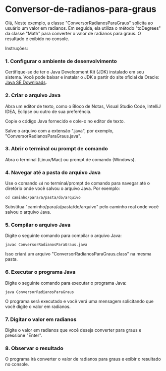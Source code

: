 # Conversor-de-radianos-para-graus

Olá, Neste exemplo, a classe "ConversorRadianosParaGraus" solicita ao usuário um valor em radianos. Em seguida, ela utiliza o método "toDegrees" da classe "Math" para converter o valor de radianos para graus. O resultado é exibido no console.

Instruções:

### 1. Configurar o ambiente de desenvolvimento

Certifique-se de ter o Java Development Kit (JDK) instalado em seu sistema. Você pode baixar e instalar o JDK a partir do site oficial da Oracle: [Java SE Downloads](https://www.oracle.com/java/technologies/javase-jdk11-downloads.html).

### 2. Criar o arquivo Java

Abra um editor de texto, como o Bloco de Notas, Visual Studio Code, IntelliJ IDEA, Eclipse ou outro de sua preferência.

Copie o código Java fornecido e cole-o no editor de texto.

Salve o arquivo com a extensão ".java", por exemplo, "ConversorRadianosParaGraus.java".

### 3. Abrir o terminal ou prompt de comando

Abra o terminal (Linux/Mac) ou prompt de comando (Windows).

### 4. Navegar até a pasta do arquivo Java

Use o comando `cd` no terminal/prompt de comando para navegar até o diretório onde você salvou o arquivo Java. Por exemplo:

```
cd caminho/para/a/pasta/do/arquivo
```

Substitua "caminho/para/a/pasta/do/arquivo" pelo caminho real onde você salvou o arquivo Java.

### 5. Compilar o arquivo Java

Digite o seguinte comando para compilar o arquivo Java:

```
javac ConversorRadianosParaGraus.java
```

Isso criará um arquivo "ConversorRadianosParaGraus.class" na mesma pasta.

### 6. Executar o programa Java

Digite o seguinte comando para executar o programa Java:

```
java ConversorRadianosParaGraus
```

O programa será executado e você verá uma mensagem solicitando que você digite o valor em radianos.

### 7. Digitar o valor em radianos

Digite o valor em radianos que você deseja converter para graus e pressione "Enter".

### 8. Observar o resultado

O programa irá converter o valor de radianos para graus e exibir o resultado no console.
